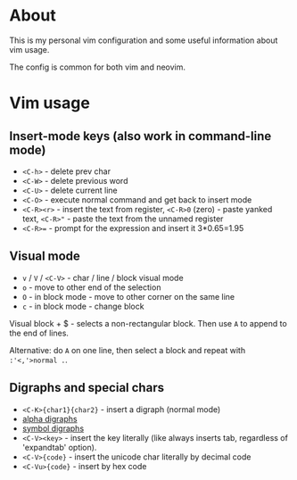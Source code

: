 # About

This is my personal vim configuration and some useful information about vim usage.

The config is common for both vim and neovim.

# Vim usage

## Insert-mode keys (also work in command-line mode)

- `<C-h>` - delete prev char
- `<C-W>` - delete previous word
- `<C-U>` - delete current line
- `<C-O>` - execute normal command and get back to insert mode
- `<C-R><r>` - insert the text from register, `<C-R>0` (zero) - paste yanked text, `<C-R>"` - paste the text from the unnamed register
- `<C-R>=` - prompt for the expression and insert it 3*0.65=1.95

## Visual mode

- `v` / `V` / `<C-V>` - char / line / block visual mode
- `o` - move to other end of the selection
- `O` - in block mode - move to other corner on the same line
- `c` - in block mode - change block

Visual block + $ - selects a non-rectangular block. Then use `A` to append to the end of lines.

Alternative: do `A` on one line, then select a block and repeat with `:'<,'>normal .`.

## Digraphs and special chars

- `<C-K>{char1}{char2}` - insert a digraph (normal mode)
 - [alpha digraphs](./vim/digraph-alpha.txt)
 - [symbol digraphs](./vim/digraph-symbol.txt)
- `<C-V><key>` - insert the key literally (like <C-V><Tab> always inserts tab, regardless of 'expandtab' option).
- `<C-V>{code}` - insert the unicode char literally by decimal code
- `<C-Vu>{code}` - insert by hex code
